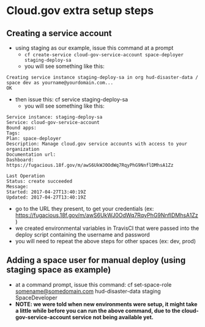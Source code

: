 # Cloud.gov extra setup steps

## Creating a service account
  - using staging as our example, issue this command at a prompt
    - `cf create-service cloud-gov-service-account space-deployer staging-deploy-sa`
    - you will see something like this:
```
Creating service instance staging-deploy-sa in org hud-disaster-data / space dev as yourname@yourdomain.com...
OK
```
  - then issue this: cf service staging-deploy-sa
    - you will see something like this:
```
Service instance: staging-deploy-sa
Service: cloud-gov-service-account
Bound apps:
Tags:
Plan: space-deployer
Description: Manage cloud.gov service accounts with access to your organization
Documentation url:
Dashboard: https://fugacious.18f.gov/m/awS6UkWJ0OdWq7RqyPhG9NnflDMhsA1Zz

Last Operation
Status: create succeeded
Message:
Started: 2017-04-27T13:40:19Z
Updated: 2017-04-27T13:40:19Z
```
  - go to the URL they present, to get your credentials (ex: https://fugacious.18f.gov/m/awS6UkWJ0OdWq7RqyPhG9NnflDMhsA1Zz)
  - we created environmental variables in TravisCI that were passed into the deploy script containing the username and password
  - you will need to repeat the above steps for other spaces (ex: dev, prod)

## Adding a space user for manual deploy (using staging space as example)
  - at a command prompt, issue this command: cf set-space-role somename@somedomain.com hud-disaster-data staging SpaceDeveloper
  - **NOTE: we were told when new environments were setup, it might take a little while before you can run the above command, due to the cloud-gov-service-account service not being available yet.**
